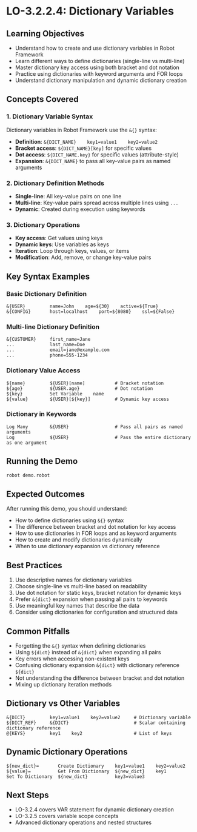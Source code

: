 # LO-3.2.2.4: Dictionary Variables

## Learning Objectives
- Understand how to create and use dictionary variables in Robot Framework
- Learn different ways to define dictionaries (single-line vs multi-line)
- Master dictionary key access using both bracket and dot notation
- Practice using dictionaries with keyword arguments and FOR loops
- Understand dictionary manipulation and dynamic dictionary creation

## Concepts Covered

### 1. Dictionary Variable Syntax
Dictionary variables in Robot Framework use the `&{}` syntax:
- **Definition**: `&{DICT_NAME}    key1=value1    key2=value2`
- **Bracket access**: `${DICT_NAME}[key]` for specific values
- **Dot access**: `${DICT_NAME.key}` for specific values (attribute-style)
- **Expansion**: `&{DICT_NAME}` to pass all key-value pairs as named arguments

### 2. Dictionary Definition Methods
- **Single-line**: All key-value pairs on one line
- **Multi-line**: Key-value pairs spread across multiple lines using `...`
- **Dynamic**: Created during execution using keywords

### 3. Dictionary Operations
- **Key access**: Get values using keys
- **Dynamic keys**: Use variables as keys
- **Iteration**: Loop through keys, values, or items
- **Modification**: Add, remove, or change key-value pairs

## Key Syntax Examples

### Basic Dictionary Definition
```robot
&{USER}         name=John    age=${30}    active=${True}
&{CONFIG}       host=localhost    port=${8080}    ssl=${False}
```

### Multi-line Dictionary Definition
```robot
&{CUSTOMER}     first_name=Jane
...             last_name=Doe
...             email=jane@example.com
...             phone=555-1234
```

### Dictionary Value Access
```robot
${name}         ${USER}[name]           # Bracket notation
${age}          ${USER.age}             # Dot notation
${key}          Set Variable    name
${value}        ${USER}[${key}]         # Dynamic key access
```

### Dictionary in Keywords
```robot
Log Many        &{USER}                 # Pass all pairs as named arguments
Log             ${USER}                 # Pass the entire dictionary as one argument
```

## Running the Demo
```bash
robot demo.robot
```

## Expected Outcomes
After running this demo, you should understand:
- How to define dictionaries using `&{}` syntax
- The difference between bracket and dot notation for key access
- How to use dictionaries in FOR loops and as keyword arguments
- How to create and modify dictionaries dynamically
- When to use dictionary expansion vs dictionary reference

## Best Practices
1. Use descriptive names for dictionary variables
2. Choose single-line vs multi-line based on readability
3. Use dot notation for static keys, bracket notation for dynamic keys
4. Prefer `&{dict}` expansion when passing all pairs to keywords
5. Use meaningful key names that describe the data
6. Consider using dictionaries for configuration and structured data

## Common Pitfalls
- Forgetting the `&{}` syntax when defining dictionaries
- Using `${dict}` instead of `&{dict}` when expanding all pairs
- Key errors when accessing non-existent keys
- Confusing dictionary expansion `&{dict}` with dictionary reference `${dict}`
- Not understanding the difference between bracket and dot notation
- Mixing up dictionary iteration methods

## Dictionary vs Other Variables
```robot
&{DICT}         key1=value1    key2=value2     # Dictionary variable
${DICT_REF}     &{DICT}                        # Scalar containing dictionary reference
@{KEYS}         key1    key2                   # List of keys
```

## Dynamic Dictionary Operations
```robot
${new_dict}=       Create Dictionary    key1=value1    key2=value2
${value}=          Get From Dictionary  ${new_dict}    key1
Set To Dictionary  ${new_dict}          key3=value3
```

## Next Steps
- LO-3.2.4 covers VAR statement for dynamic dictionary creation
- LO-3.2.5 covers variable scope concepts
- Advanced dictionary operations and nested structures